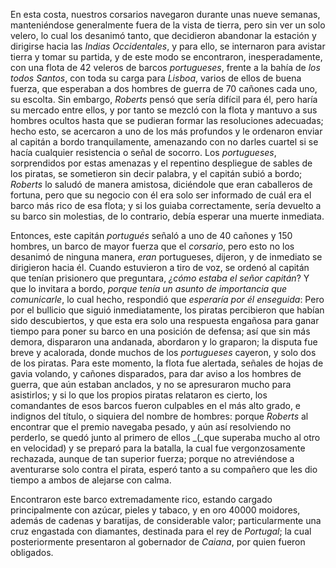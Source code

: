 En esta costa, nuestros corsarios navegaron durante unas nueve semanas, manteniéndose generalmente fuera de la vista de tierra, pero sin ver un solo velero, lo cual los desanimó tanto, que decidieron abandonar la estación y dirigirse hacia las *Indias Occidentales*, y para ello, se internaron para avistar tierra y tomar su partida, y de este modo se encontraron, inesperadamente, con una flota de 42 veleros de barcos *portugueses*, frente a la bahía de *los todos Santos*, con toda su carga para *Lisboa*, varios de ellos de buena fuerza, que esperaban a dos hombres de guerra de 70 cañones cada uno, su escolta. Sin embargo, *Roberts* pensó que sería difícil para él, pero haría su mercado entre ellos, y por tanto se mezcló con la flota y mantuvo a sus hombres ocultos hasta que se pudieran formar las resoluciones adecuadas; hecho esto, se acercaron a uno de los más profundos y le ordenaron enviar al capitán a bordo tranquilamente, amenazando con no darles cuartel si se hacía cualquier resistencia o señal de socorro. Los *portugueses*, sorprendidos por estas amenazas y el repentino despliegue de sables de los piratas, se sometieron sin decir palabra, y el capitán subió a bordo; *Roberts* lo saludó de manera amistosa, diciéndole que eran caballeros de fortuna, pero que su negocio con él era solo ser informado de cuál era el barco más rico de esa flota; y si los guiaba correctamente, sería devuelto a su barco sin molestias, de lo contrario, debía esperar una muerte inmediata.

Entonces, este capitán *portugués* señaló a uno de 40 cañones y 150 hombres, un barco de mayor fuerza que el *corsario*, pero esto no los desanimó de ninguna manera, _eran_ portugueses, dijeron, y de inmediato se dirigieron hacia él. Cuando estuvieron a tiro de voz, se ordenó al capitán que tenían prisionero que preguntara, _¿cómo estaba el señor capitán_? Y que lo invitara a bordo, _porque tenía un asunto de importancia que comunicarle_, lo cual hecho, respondió que _esperaría por él enseguida_: Pero por el bullicio que siguió inmediatamente, los piratas percibieron que habían sido descubiertos, y que esta era solo una respuesta engañosa para ganar tiempo para poner su barco en una posición de defensa; así que sin más demora, dispararon una andanada, abordaron y lo graparon; la disputa fue breve y acalorada, donde muchos de los *portugueses* cayeron, y solo dos de los piratas. Para este momento, la flota fue alertada, señales de hojas de gavia volando, y cañones disparados, para dar aviso a los hombres de guerra, que aún estaban anclados, y no se apresuraron mucho para asistirlos; y si lo que los propios piratas relataron es cierto, los comandantes de esos barcos fueron culpables en el más alto grado, e indignos del título, o siquiera del nombre de hombres: porque *Roberts* al encontrar que el premio navegaba pesado, y aún así resolviendo no perderlo, se quedó junto al primero de ellos _(_que superaba mucho al otro en velocidad) y se preparó para la batalla, la cual fue vergonzosamente rechazada, aunque de tan superior fuerza; porque no atreviéndose a aventurarse solo contra el pirata, esperó tanto a su compañero que les dio tiempo a ambos de alejarse con calma.

Encontraron este barco extremadamente rico, estando cargado principalmente con azúcar, pieles y tabaco, y en oro 40000 moidores, además de cadenas y baratijas, de considerable valor; particularmente una cruz engastada con diamantes, destinada para el rey de *Portugal*; la cual posteriormente presentaron al gobernador de *Caiana*, por quien fueron obligados.